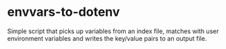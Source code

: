 # envvars-to-dotenv
Simple script that picks up variables from an index file, matches with user environment variables and writes the key/value pairs to an output file.
